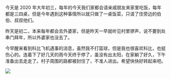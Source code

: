 今天是 2020 年大年初三，每年的今天我们家都会请亲戚朋友来家里吃饭，每年都是三四桌，但是今年遇到这种事情所以就只做了一桌饭菜，只请了住旁边的伯伯、叔叔他们。  

昨天是初二，本来每年都会去外婆家，但是昨天一早就听见村里锣声，说不要到处串门拜年，所以外婆家也没去了。  

今早醒来看到科比飞机遇事的消息，虽然我不打篮球，但是我也很喜欢科比，也挺伤心的。连着下了好几天的雨今天终于停了，虽没有出太阳，在家躺了好久，下午准备出去走走了。村子周围的路都被封住了，不准人进出。希望快快好转起来吧。  

![](https://winterliublog.oss-cn-beijing.aliyuncs.com/BlogAvatar/2020大年初三.jpeg)
